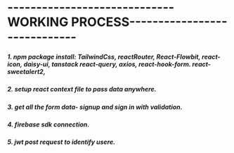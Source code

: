 # -----------------------------WORKING PROCESS-----------------------------

##### 1. npm package install: TailwindCss, reactRouter, React-Flowbit, react-icon, daisy-ui, tanstack react-query, axios, react-hook-form. react-sweetalert2,

##### 2. setup react context file to pass data anywhere.

##### 3. get all the form data- signup and sign in with validation.

##### 4. firebase sdk connection.

##### 5. jwt post request to identify usere.
